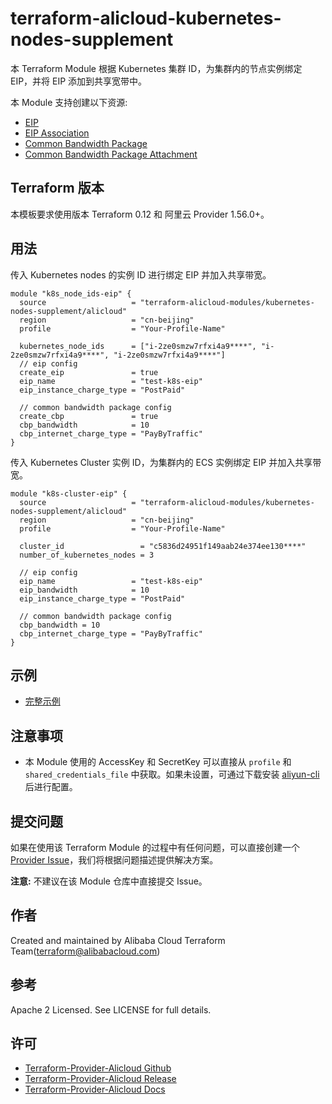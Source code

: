 terraform-alicloud-kubernetes-nodes-supplement
==============================================

本 Terraform Module 根据 Kubernetes 集群 ID，为集群内的节点实例绑定 EIP，并将 EIP 添加到共享宽带中。

本 Module 支持创建以下资源:

* [EIP](https://www.terraform.io/docs/providers/alicloud/r/eip.html)
* [EIP Association](https://www.terraform.io/docs/providers/alicloud/r/eip_association.html)
* [Common Bandwidth Package](https://www.terraform.io/docs/providers/alicloud/r/common_bandwidth_package.html)
* [Common Bandwidth Package Attachment](https://www.terraform.io/docs/providers/alicloud/r/common_bandwidth_package_attachment.html)

## Terraform 版本

本模板要求使用版本 Terraform 0.12 和 阿里云 Provider 1.56.0+。

## 用法

传入 Kubernetes nodes 的实例 ID 进行绑定 EIP 并加入共享带宽。
```hcl
module "k8s_node_ids-eip" {
  source                   = "terraform-alicloud-modules/kubernetes-nodes-supplement/alicloud"
  region                   = "cn-beijing"
  profile                  = "Your-Profile-Name"

  kubernetes_node_ids      = ["i-2ze0smzw7rfxi4a9****", "i-2ze0smzw7rfxi4a9****", "i-2ze0smzw7rfxi4a9****"]
  // eip config
  create_eip               = true
  eip_name                 = "test-k8s-eip"
  eip_instance_charge_type = "PostPaid"

  // common bandwidth package config
  create_cbp               = true
  cbp_bandwidth            = 10
  cbp_internet_charge_type = "PayByTraffic"
}
```

传入 Kubernetes Cluster 实例 ID，为集群内的 ECS 实例绑定 EIP 并加入共享带宽。
```hcl
module "k8s-cluster-eip" {
  source                   = "terraform-alicloud-modules/kubernetes-nodes-supplement/alicloud"
  region                   = "cn-beijing"
  profile                  = "Your-Profile-Name"

  cluster_id                 = "c5836d24951f149aab24e374ee130****"
  number_of_kubernetes_nodes = 3

  // eip config
  eip_name                 = "test-k8s-eip"
  eip_bandwidth            = 10
  eip_instance_charge_type = "PostPaid"

  // common bandwidth package config
  cbp_bandwidth = 10
  cbp_internet_charge_type = "PayByTraffic"
}
```

## 示例

* [完整示例](https://github.com/terraform-alicloud-modules/terraform-alicloud-kubernetes-nodes-supplement/tree/master/examples/complete)

## 注意事项

* 本 Module 使用的 AccessKey 和 SecretKey 可以直接从 `profile` 和 `shared_credentials_file` 中获取。如果未设置，可通过下载安装 [aliyun-cli](https://github.com/aliyun/aliyun-cli#installation) 后进行配置。

提交问题
-------
如果在使用该 Terraform Module 的过程中有任何问题，可以直接创建一个 [Provider Issue](https://github.com/terraform-providers/terraform-provider-alicloud/issues/new)，我们将根据问题描述提供解决方案。

**注意:** 不建议在该 Module 仓库中直接提交 Issue。

作者
-------
Created and maintained by Alibaba Cloud Terraform Team(terraform@alibabacloud.com)

参考
----
Apache 2 Licensed. See LICENSE for full details.

许可
---------
* [Terraform-Provider-Alicloud Github](https://github.com/terraform-providers/terraform-provider-alicloud)
* [Terraform-Provider-Alicloud Release](https://releases.hashicorp.com/terraform-provider-alicloud/)
* [Terraform-Provider-Alicloud Docs](https://www.terraform.io/docs/providers/alicloud/index.html)
